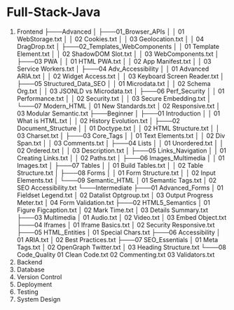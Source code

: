 # Full-Stack-Java

1. Frontend
├───Advanced
│   ├───01_Browser_APIs
│   │       01 WebStorage.txt
│   │       02 Cookies.txt
│   │       03 Geolocation.txt
│   │       04 DragDrop.txt
│   ├───02_Templates_WebComponents
│   │       01 Template Element.txt
│   │       02 ShadowDOM Slot.txt
│   │       03 WebComponents.txt
│   ├───03 PWA
│   │       01 HTML PWA.txt
│   │       02 App Manifest.txt
│   │       03 Service Workers.txt
│   ├───04 Adv_Accessibility
│   │       01 Advanced ARIA.txt
│   │       02 Widget Access.txt
│   │       03 Keyboard Screen Reader.txt
│   ├───05 Structured_Data_SEO
│   │       01 Microdata.txt
│   │       02 Schema Org.txt
│   │       03 JSONLD vs Microdata.txt
│   ├───06 Perf_Security
│   │       01 Performance.txt
│   │       02 Security.txt
│   │       03 Secure Embedding.txt
│   └───07 Modern_HTML
│           01 New Standards.txt
│           02 Responsive.txt
│           03 Modular Semantic.txt
├───Beginner
│   ├───01 Introduction
│   │       01 What is HTML.txt
│   │       02 History Evolution.txt
│   ├───02 Document_Structure
│   │       01 Doctype.txt
│   │       02 HTML Structure.txt
│   │       03 Charset.txt
│   ├───03 Core_Tags
│   │       01 Text Elements.txt
│   │       02 Div Span.txt
│   │       03 Comments.txt
│   ├───04 Lists
│   │       01 Unordered.txt
│   │       02 Ordered.txt
│   │       03 Description.txt
│   ├───05 Links_Navigation
│   │       01 Creating Links.txt
│   │       02 Paths.txt
│   ├───06 Images_Multimedia
│   │       01 Images.txt
│   ├───07 Tables
│   │       01 Build Tables.txt
│   │       02 Table Structure.txt
│   ├───08 Forms
│   │       01 Form Structure.txt
│   │       02 Input Elements.txt
│   └───09 Semantic_HTML
│           01 Semantic Tags.txt
│           02 SEO Accessibility.txt
└───Intermediate
    ├───01 Advanced_Forms
    │       01 Fieldset Legend.txt
    │       02 Datalist Optgroup.txt
    │       03 Output Progress Meter.txt
    │       04 Form Validation.txt
    ├───02 HTML5_Semantics
    │       01 Figure Figcaption.txt
    │       02 Mark Time.txt
    │       03 Details Summary.txt
    ├───03 Multimedia
    │       01 Audio.txt
    │       02 Video.txt
    │       03 Embed Object.txt
    ├───04 Iframes
    │       01 Iframe Basics.txt
    │       02 Security Responsive.txt
    ├───05 HTML_Entities
    │       01 Special Chars.txt
    ├───06 Accessibility
    │       01 ARIA.txt
    │       02 Best Practices.txt
    ├───07 SEO_Essentials
    │       01 Meta Tags.txt
    │       02 OpenGraph Twitter.txt
    │       03 Heading Structure.txt
    └───08 Code_Quality
            01 Clean Code.txt
            02 Commenting.txt
            03 Validators.txt
2. Backend
3. Database
4. Version Control
5. Deployment
6. Testing
7. System Design
